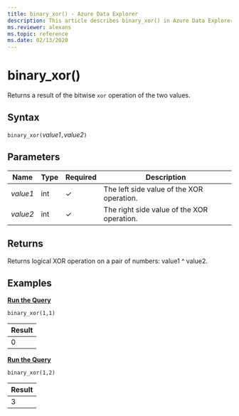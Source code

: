 ```yaml
---
title: binary_xor() - Azure Data Explorer
description: This article describes binary_xor() in Azure Data Explorer.
ms.reviewer: alexans
ms.topic: reference
ms.date: 02/13/2020
---
```

# binary_xor()

Returns a result of the bitwise `xor` operation of the two values.

## Syntax

`binary_xor(`*value1*`,`*value2*`)`

## Parameters

| Name | Type | Required | Description |
|--|--|--|--|
| *value1* | int | &check; | The left side value of the XOR operation. |
| *value2* | int | &check; | The right side value of the XOR operation. |

## Returns

Returns logical XOR operation on a pair of numbers: value1 ^ value2.

## Examples

[**Run the Query**](https://dataexplorer.azure.com/clusters/help/databases/Samples?query=H4sIAAAAAAAAAysoyswr0UjKzEssqoyvyC/SMNQx1NQEAKWP8zEWAAAA)

```kusto
binary_xor(1,1)
```

|Result|
|------|
|0 |

[**Run the Query**](https://dataexplorer.azure.com/clusters/help/databases/Samples?query=H4sIAAAAAAAAAysoyswr0UjKzEssqoyvyC/SMNQx0tQEAPwxtTMWAAAA)

```kusto
binary_xor(1,2)
```

|Result|
|------|
|3 |
